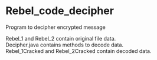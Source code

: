 # Rebel_code_decipher
Program to decipher encrypted message

Rebel_1 and Rebel_2 contain original file data. <br />
Decipher.java contains methods to decode data. <br />
Rebel_1Cracked and Rebel_2Cracked contain decoded data. 
